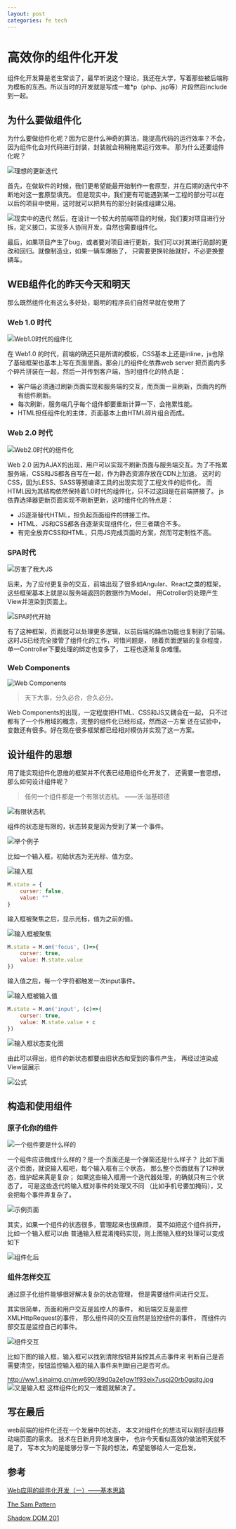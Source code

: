 ```yaml
---
layout: post
categories: fe tech
---
```


# 高效你的组件化开发

组件化开发算是老生常谈了，最早听说这个理论，我还在大学，写着那些被后端称为模板的东西。所以当时的开发就是写成一堆*p（php、jsp等）片段然后include到一起。

## 为什么要做组件化

为什么要做组件化呢？因为它是什么神奇的算法，能提高代码的运行效率？不会，因为组件化会对代码进行封装，封装就会稍稍拖累运行效率。
那为什么还要组件化呢？

![理想的更新迭代](http://ww4.sinaimg.cn/mw690/89d0a2e1gw1f93dxsw0zyj215n0qvtcf.jpg)

首先，在做软件的时候，我们更希望能最开始制作一套原型，并在后期的迭代中不断地对这一套原型填充。
但是现实中，我们更有可能遇到某一工程的部分可以在以后的项目中使用，这时就可以把共有的部分封装成组建公用。


![现实中的迭代](http://ww3.sinaimg.cn/mw690/89d0a2e1gw1f93ea4gcqtj219s0js0vz.jpg)
然后，在设计一个较大的前端项目的时候，我们要对项目进行分拆，定义接口，实现多人协同开发，自然也需要组件化。

最后，如果项目产生了bug，或者要对项目进行更新，我们可以对其进行局部的更改和回归。就像制造业，如果一辆车爆胎了，
只需要更换轮胎就好，不必更换整辆车。

## WEB组件化的昨天今天和明天

那么既然组件化有这么多好处，聪明的程序员们自然早就在使用了

### Web 1.0 时代

![Web1.0时代的组件化](http://ww3.sinaimg.cn/mw690/89d0a2e1gw1f93ea4vx7sj21480nn44a.jpg)

在 Web1.0 的时代，前端的确还只是所谓的模板，CSS基本上还是inline，js也除了基础框架也基本上写在页面里面。那会儿的组件化依靠web server
把页面内多个碎片拼装在一起，然后一并传到客户端，当时组件化的特点是：

* 客户端必须通过刷新页面实现和服务端的交互，而页面一旦刷新，页面内的所有组件刷新。
* 每次刷新，服务端几乎每个组件都要重新计算一下，会拖累性能。
* HTML担任组件化的主体，页面基本上由HTML碎片组合而成。

### Web 2.0 时代

![Web2.0时代的组件化](http://ww3.sinaimg.cn/mw690/89d0a2e1gw1f93ea5eq1oj21d90rudmu.jpg)

Web 2.0 因为AJAX的出现，用户可以实现不刷新页面与服务端交互。为了不拖累服务端，CSS和JS都各自写在一起，作为静态资源存放在CDN上加速。
这时的CSS，因为LESS、SASS等预编译工具的出现实现了工程文件的组件化。
而HTML因为其结构依然保持着1.0时代的组件化，只不过这回是在前端拼接了。
js依靠选择器更新页面实现不刷新更新，这时组件化的特点是：

* JS逐渐替代HTML，担负起页面组件的拼接工作。
* HTML、JS和CSS都各自逐渐实现组件化，但三者耦合不多。
* 有完全放弃CSS和HTML，只用JS完成页面的方案，然而可定制性不高。

### SPA时代

![厉害了我大JS](http://ww2.sinaimg.cn/mw690/89d0a2e1gw1f93ea62d3bj21770jbq65.jpg)

后来，为了应付更复杂的交互，前端出现了很多如Angular、React之类的框架，这些框架基本上就是以服务端返回的数据作为Model，
用Cotroller的处理产生View并渲染到页面上。

![SPA时代开始](http://ww1.sinaimg.cn/mw690/89d0a2e1gw1f93ea6msqgj21670oetdw.jpg)

有了这种框架，页面就可以处理更多逻辑，以前后端的路由功能也复制到了前端。
这时JS已经完全接管了组件化的工作，可惜问题是，
随着页面逻辑的复杂程度，单一Controller下要处理的绑定也变多了，
工程也逐渐复杂难懂。

### Web Components

![Web Components](http://ww4.sinaimg.cn/mw690/89d0a2e1gw1f93ea7hxopj21d80ld11e.jpg)

> 天下大事，分久必合，合久必分。

Web Components的出现，一定程度把HTML、CSS和JS又耦合在一起，
只不过都有了一个作用域的概念，完整的组件化已经形成，然而这一方案
还在试验中，变数还有很多。好在现在很多框架都已经相对模仿并实现了这一方案。

## 设计组件的思想

用了能实现组件化思维的框架并不代表已经用组件化开发了，
还需要一套思想，那么如何设计组件呢？

> 任何一个组件都是一个有限状态机。 ——沃·滋基硕德

![有限状态机](http://ww1.sinaimg.cn/mw690/89d0a2e1gw1f93ea7muo1j20u6054q38.jpg)

组件的状态是有限的，状态转变是因为受到了某一个事件。

![举个例子](http://ww2.sinaimg.cn/mw690/89d0a2e1gw1f93ewntvqsj20ci0a13yp.jpg)

比如一个输入框，初始状态为无光标、值为空。

![输入框](http://ww3.sinaimg.cn/mw690/89d0a2e1gw1f93ea82j7kj20ca02ra9y.jpg)

```javascript
M.state = {
    curser: false,
    value: ""
}
```

输入框被聚焦之后，显示光标，值为之前的值。

![输入框被聚焦](http://ww1.sinaimg.cn/mw690/89d0a2e1gw1f93ea8dlpbj20ca02r3yf.jpg)

```javascript
M.state = M.on('focus', ()=>{
    curser: true,
    value: M.state.value
})
```

输入值之后，每一个字符都触发一次input事件。

![输入框被输入值](http://ww2.sinaimg.cn/mw690/89d0a2e1gw1f93ea8qr4pj20ca02rdft.jpg)

```javascript
M.state = M.on('input', (c)=>{
    curser: true,
    value: M.state.value + c
})
```

![输入框状态变化图](http://ww1.sinaimg.cn/mw690/89d0a2e1gw1f93ea929zzj20x50d3dh7.jpg)

由此可以得出，组件的新状态都要由旧状态和受到的事件产生，
再经过渲染成View层展示

![公式](http://ww4.sinaimg.cn/mw690/89d0a2e1gw1f93eaa6y5hj20rb06gjs5.jpg)

## 构造和使用组件

### 原子化你的组件

![一个组件要是什么样的](http://ww4.sinaimg.cn/mw690/89d0a2e1gw1f93ea9et4cj21220ebjsl.jpg)

一个组件应该做成什么样的？是一个页面还是一个弹窗还是什么样子？
比如下面这个页面，就说输入框吧，每个输入框有三个状态，
那么整个页面就有了12种状态，维护起来真是复杂；
如果这些输入框用一个迭代器处理，的确就只有三个状态了，
可是这些迭代的输入框对事件的处理又不同
（比如手机号要加掩码），又会把每个事件弄复杂了。

![示例页面](http://ww3.sinaimg.cn/mw690/89d0a2e1gw1f93ea9uu5qj20ol0w3dil.jpg)

其实，如果一个组件的状态很多，管理起来也很麻烦，
莫不如把这个组件拆开，比如一个输入框可以由
普通输入框混淆掩码实现，则上图输入框的处理可以变成如下

![组件化后](http://ww1.sinaimg.cn/mw690/89d0a2e1gw1f93eaavbbkj21gi0vyn28.jpg)

### 组件怎样交互

通过原子化组件能够很好解决复杂的状态管理，
但是需要组件间进行交互。

其实很简单，页面和用户交互是监控人的事件，
和后端交互是监控XMLHttpRequest的事件，
那么组件间的交互自然是监控组件的事件，
而组件内部交互是监控自己的事件。

![组件交互](http://ww1.sinaimg.cn/mw690/89d0a2e1gw1f93eix7uspj20rb0gsjtg.jpg)

比如下图的输入框，输入框可以找到清除按钮并监控其点击事件来
判断自己是否需要清空，按钮监控输入框的输入事件来判断自己是否可点。

http://ww1.sinaimg.cn/mw690/89d0a2e1gw1f93eix7uspj20rb0gsjtg.jpg
![又是输入框](http://ww3.sinaimg.cn/mw690/89d0a2e1gw1f93eabffgxj219x0he0yg.jpg)
这样组件化的又一难题就解决了。

## 写在最后

web前端的组件化还在一个发展中的状态，
本文对组件化的想法可以刚好适应移动端页面的需求。
技术在日新月异地发展中，
也许今天看似高效的做法明天就不是了，
写本文为的是能够分享一下我的想法，希望能够给人一定启发。

## 参考

[Web应用的组件化开发（一）——基本思路](http://www.ituring.com.cn/article/63549)

[The Sam Pattern](http://sam.js.org)

[Shadow DOM 201](https://www.html5rocks.com/en/tutorials/webcomponents/shadowdom-201/)





